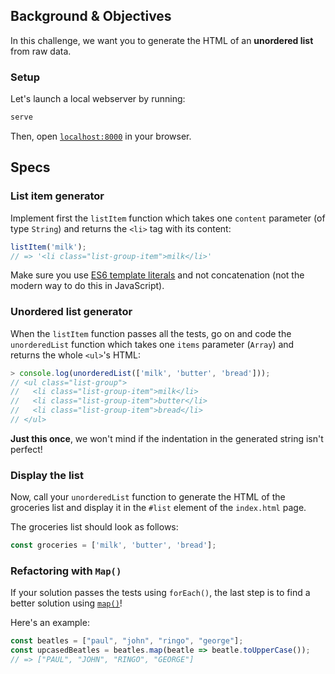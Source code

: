 ## Background & Objectives

In this challenge, we want you to generate the HTML of an **unordered list** from raw data.

### Setup

Let's launch a local webserver by running:

```bash
serve
```

Then, open [`localhost:8000`](http://localhost:8000) in your browser.

## Specs

### List item generator

Implement first the `listItem` function which takes one `content` parameter (of type `String`) and returns the `<li>` tag with its content:

```js
listItem('milk');
// => '<li class="list-group-item">milk</li>'
```

Make sure you use [ES6 template literals](https://developer.mozilla.org/en-US/docs/Web/JavaScript/Reference/Template_literals) and not concatenation (not the modern way to do this in JavaScript).

### Unordered list generator

When the `listItem` function passes all the tests, go on and code the `unorderedList` function which takes one `items` parameter (`Array`) and returns the whole `<ul>`'s HTML:

```js
> console.log(unorderedList(['milk', 'butter', 'bread']));
// <ul class="list-group">
//   <li class="list-group-item">milk</li>
//   <li class="list-group-item">butter</li>
//   <li class="list-group-item">bread</li>
// </ul>
```

**Just this once**, we won't mind if the indentation in the generated string isn't perfect!

### Display the list

Now, call your `unorderedList` function to generate the HTML of the groceries list and display it in the `#list` element of the `index.html` page.

The groceries list should look as follows:
```js
const groceries = ['milk', 'butter', 'bread'];
```

### Refactoring with `Map()`

If your solution passes the tests using `forEach()`, the last step is to find a better solution using [`map()`](https://developer.mozilla.org/en-US/docs/Web/JavaScript/Reference/Global_Objects/Array/map)!

Here's an example:

```js
const beatles = ["paul", "john", "ringo", "george"];
const upcasedBeatles = beatles.map(beatle => beatle.toUpperCase());
// => ["PAUL", "JOHN", "RINGO", "GEORGE"]
```
